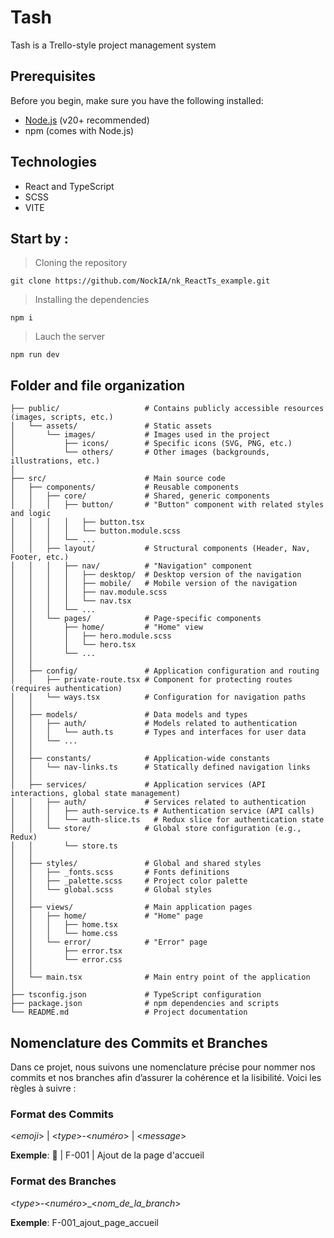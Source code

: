 # Tash

Tash is a Trello-style project management system

## Prerequisites

Before you begin, make sure you have the following installed:
- [Node.js](https://nodejs.org/) (v20+ recommended)
- npm (comes with Node.js)

## Technologies

- React and TypeScript
- SCSS
- VITE


## Start by :

> Cloning the repository

```
git clone https://github.com/NockIA/nk_ReactTs_example.git
```

> Installing the dependencies
```
npm i
```
> Lauch the server
```
npm run dev
```
 
## Folder and file organization

  
```
├── public/                   # Contains publicly accessible resources (images, scripts, etc.)
│   └── assets/               # Static assets
│       └── images/           # Images used in the project
│           ├── icons/        # Specific icons (SVG, PNG, etc.)
│           └── others/       # Other images (backgrounds, illustrations, etc.)
│
├── src/                      # Main source code
│   ├── components/           # Reusable components
│   │   ├── core/             # Shared, generic components
│   │   │   ├── button/       # "Button" component with related styles and logic
│   │   │   │   ├── button.tsx
│   │   │   │   └── button.module.scss
│   │   │   └── ...
│   │   ├── layout/           # Structural components (Header, Nav, Footer, etc.)
│   │   │   ├── nav/          # "Navigation" component
│   │   │   │   ├── desktop/  # Desktop version of the navigation
│   │   │   │   ├── mobile/   # Mobile version of the navigation
│   │   │   │   ├── nav.module.scss
│   │   │   │   └── nav.tsx
│   │   │   └── ...
│   │   └── pages/            # Page-specific components
│   │       ├── home/         # "Home" view
│   │       │   ├── hero.module.scss
│   │       │   └── hero.tsx
│   │       └── ...
│   │
│   ├── config/               # Application configuration and routing
│   │   ├── private-route.tsx # Component for protecting routes (requires authentication)
│   │   └── ways.tsx          # Configuration for navigation paths
│   │
│   ├── models/               # Data models and types
│   │   ├── auth/             # Models related to authentication
│   │   │   └── auth.ts       # Types and interfaces for user data
│   │   └── ...
│   │
│   ├── constants/            # Application-wide constants
│   │   └── nav-links.ts      # Statically defined navigation links
│   │
│   ├── services/             # Application services (API interactions, global state management)
│   │   ├── auth/             # Services related to authentication
│   │   │   ├── auth-service.ts # Authentication service (API calls)
│   │   │   └── auth-slice.ts   # Redux slice for authentication state
│   │   └── store/            # Global store configuration (e.g., Redux)
│   │       └── store.ts
│   │
│   ├── styles/               # Global and shared styles
│   │   ├── _fonts.scss       # Fonts definitions
│   │   ├── _palette.scss     # Project color palette
│   │   └── global.scss       # Global styles
│   │
│   ├── views/                # Main application pages
│   │   ├── home/             # "Home" page
│   │   │   ├── home.tsx
│   │   │   └── home.css
│   │   └── error/            # "Error" page
│   │       ├── error.tsx
│   │       └── error.css
│   │
│   └── main.tsx              # Main entry point of the application
│
├── tsconfig.json             # TypeScript configuration
├── package.json              # npm dependencies and scripts
└── README.md                 # Project documentation
```

## Nomenclature des Commits et Branches
Dans ce projet, nous suivons une nomenclature précise pour nommer nos commits et nos branches afin d’assurer la cohérence et la lisibilité. Voici les règles à suivre :

### Format des Commits
<*emoji*> | <*type*>-<*numéro*> | <*message*>

**Exemple**:
🎉 | F-001 | Ajout de la page d'accueil

### Format des Branches
<*type*>-<*numéro*>_<*nom_de_la_branch*>

**Exemple**:
F-001_ajout_page_accueil
